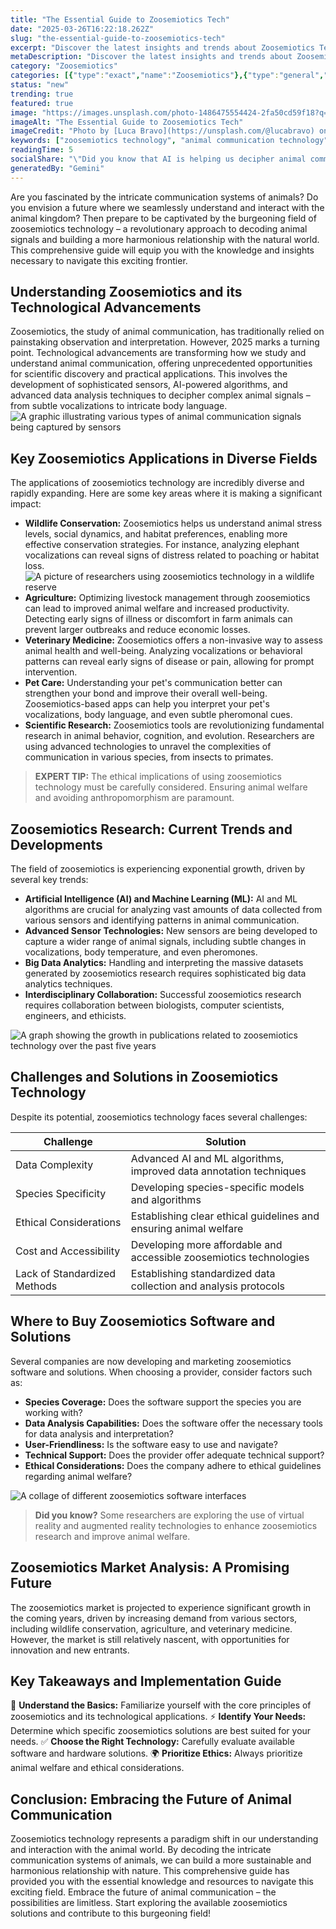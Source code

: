 ```yaml
---
title: "The Essential Guide to Zoosemiotics Tech"
date: "2025-03-26T16:22:18.262Z"
slug: "the-essential-guide-to-zoosemiotics-tech"
excerpt: "Discover the latest insights and trends about Zoosemiotics Tech. This comprehensive guide covers everything you need to know about Zoosemiotics Tech in 2025."
metaDescription: "Discover the latest insights and trends about Zoosemiotics Tech. This comprehensive guide covers everything you need to know about Zoosemiotics Tech in 202..."
category: "Zoosemiotics"
categories: [{"type":"exact","name":"Zoosemiotics"},{"type":"general","name":"Artificial Intelligence"},{"type":"medium","name":"Machine Learning"},{"type":"specific","name":"Animal Behavior Analysis"},{"type":"niche","name":"Facial Recognition"}]
status: "new"
trending: true
featured: true
image: "https://images.unsplash.com/photo-1486475554424-2fa50cd59f18?q=85&w=1200&fit=max&fm=webp&auto=compress"
imageAlt: "The Essential Guide to Zoosemiotics Tech"
imageCredit: "Photo by [Luca Bravo](https://unsplash.com/@lucabravo) on Unsplash"
keywords: ["zoosemiotics technology", "animal communication technology", "zoosemiotics applications", "zoosemiotics research", "buy zoosemiotics software", "zoosemiotics market analysis", "animal behavior analysis software", "zoosemiotics in agriculture", "zoosemiotics for wildlife conservation", "best zoosemiotics solutions"]
readingTime: 5
socialShare: "\"Did you know that AI is helping us decipher animal communication?  Zoosemiotics technology is revolutionizing how we understand and interact with the animal kingdom.\""
generatedBy: "Gemini"
---
```




Are you fascinated by the intricate communication systems of animals?  Do you envision a future where we seamlessly understand and interact with the animal kingdom? Then prepare to be captivated by the burgeoning field of zoosemiotics technology – a revolutionary approach to decoding animal signals and building a more harmonious relationship with the natural world. This comprehensive guide will equip you with the knowledge and insights necessary to navigate this exciting frontier.

## Understanding Zoosemiotics and its Technological Advancements

Zoosemiotics, the study of animal communication, has traditionally relied on painstaking observation and interpretation. However, 2025 marks a turning point.  Technological advancements are transforming how we study and understand animal communication, offering unprecedented opportunities for scientific discovery and practical applications.  This involves the development of sophisticated sensors, AI-powered algorithms, and advanced data analysis techniques to decipher complex animal signals – from subtle vocalizations to intricate body language. ![A graphic illustrating various types of animal communication signals being captured by sensors](https://images.unsplash.com/photo-1531297484001-80022131f5a1?q=85&w=1200&fit=max&fm=webp&auto=compress)

## Key Zoosemiotics Applications in Diverse Fields

The applications of zoosemiotics technology are incredibly diverse and rapidly expanding.  Here are some key areas where it is making a significant impact:

* **Wildlife Conservation:**  Zoosemiotics helps us understand animal stress levels, social dynamics, and habitat preferences, enabling more effective conservation strategies. For instance, analyzing elephant vocalizations can reveal signs of distress related to poaching or habitat loss.  ![A picture of researchers using zoosemiotics technology in a wildlife reserve](https://images.unsplash.com/photo-1526374965328-7f61d4dc18c5?q=85&w=1200&fit=max&fm=webp&auto=compress)
* **Agriculture:** Optimizing livestock management through zoosemiotics can lead to improved animal welfare and increased productivity.  Detecting early signs of illness or discomfort in farm animals can prevent larger outbreaks and reduce economic losses.
* **Veterinary Medicine:**  Zoosemiotics offers a non-invasive way to assess animal health and well-being. Analyzing vocalizations or behavioral patterns can reveal early signs of disease or pain, allowing for prompt intervention.
* **Pet Care:** Understanding your pet's communication better can strengthen your bond and improve their overall well-being.  Zoosemiotics-based apps can help you interpret your pet's vocalizations, body language, and even subtle pheromonal cues.
* **Scientific Research:**  Zoosemiotics tools are revolutionizing fundamental research in animal behavior, cognition, and evolution.  Researchers are using advanced technologies to unravel the complexities of communication in various species, from insects to primates.

> **EXPERT TIP:**  The ethical implications of using zoosemiotics technology must be carefully considered.  Ensuring animal welfare and avoiding anthropomorphism are paramount.

## Zoosemiotics Research: Current Trends and Developments

The field of zoosemiotics is experiencing exponential growth, driven by several key trends:

* **Artificial Intelligence (AI) and Machine Learning (ML):** AI and ML algorithms are crucial for analyzing vast amounts of data collected from various sensors and identifying patterns in animal communication.
* **Advanced Sensor Technologies:**  New sensors are being developed to capture a wider range of animal signals, including subtle changes in vocalizations, body temperature, and even pheromones.
* **Big Data Analytics:** Handling and interpreting the massive datasets generated by zoosemiotics research requires sophisticated big data analytics techniques.
* **Interdisciplinary Collaboration:**  Successful zoosemiotics research requires collaboration between biologists, computer scientists, engineers, and ethicists.

![A graph showing the growth in publications related to zoosemiotics technology over the past five years](https://images.unsplash.com/photo-1487017159836-4e23ece2e4cf?q=85&w=1200&fit=max&fm=webp&auto=compress)

##  Challenges and Solutions in Zoosemiotics Technology

Despite its potential, zoosemiotics technology faces several challenges:

| Challenge                     | Solution                                                                     |
|------------------------------|-----------------------------------------------------------------------------|
| Data Complexity              | Advanced AI and ML algorithms, improved data annotation techniques              |
| Species Specificity           | Developing species-specific models and algorithms                               |
| Ethical Considerations       | Establishing clear ethical guidelines and ensuring animal welfare                |
| Cost and Accessibility        | Developing more affordable and accessible zoosemiotics technologies             |
| Lack of Standardized Methods | Establishing standardized data collection and analysis protocols                 |

##  Where to Buy Zoosemiotics Software and Solutions

Several companies are now developing and marketing zoosemiotics software and solutions.  When choosing a provider, consider factors such as:

* **Species Coverage:** Does the software support the species you are working with?
* **Data Analysis Capabilities:**  Does the software offer the necessary tools for data analysis and interpretation?
* **User-Friendliness:**  Is the software easy to use and navigate?
* **Technical Support:** Does the provider offer adequate technical support?
* **Ethical Considerations:** Does the company adhere to ethical guidelines regarding animal welfare?

![A collage of different zoosemiotics software interfaces](https://images.unsplash.com/photo-1486475554424-2fa50cd59f18?q=85&w=1200&fit=max&fm=webp&auto=compress)

> **Did you know?** Some researchers are exploring the use of virtual reality and augmented reality technologies to enhance zoosemiotics research and improve animal welfare.

##  Zoosemiotics Market Analysis: A Promising Future

The zoosemiotics market is projected to experience significant growth in the coming years, driven by increasing demand from various sectors, including wildlife conservation, agriculture, and veterinary medicine.  However, the market is still relatively nascent, with opportunities for innovation and new entrants.

## Key Takeaways and Implementation Guide

🔑 **Understand the Basics:**  Familiarize yourself with the core principles of zoosemiotics and its technological applications.
⚡ **Identify Your Needs:** Determine which specific zoosemiotics solutions are best suited for your needs.
✅ **Choose the Right Technology:**  Carefully evaluate available software and hardware solutions.
🌍 **Prioritize Ethics:**  Always prioritize animal welfare and ethical considerations.

## Conclusion: Embracing the Future of Animal Communication

Zoosemiotics technology represents a paradigm shift in our understanding and interaction with the animal world.  By decoding the intricate communication systems of animals, we can build a more sustainable and harmonious relationship with nature. This comprehensive guide has provided you with the essential knowledge and resources to navigate this exciting field.  Embrace the future of animal communication – the possibilities are limitless.  Start exploring the available zoosemiotics solutions and contribute to this burgeoning field!

